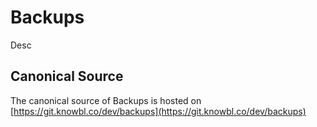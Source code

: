 # Backups

Desc

## Canonical Source

The canonical source of Backups is hosted on [https://git.knowbl.co/dev/backups](https://git.knowbl.co/dev/backups)